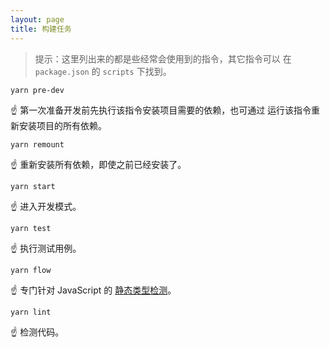 ```yaml
---
layout: page
title: 构建任务
---
```


> 提示：这里列出来的都是些经常会使用到的指令，其它指令可以
在 `package.json` 的 `scripts` 下找到。

```shell
yarn pre-dev
```
:point_up: 第一次准备开发前先执行该指令安装项目需要的依赖，也可通过
运行该指令重新安装项目的所有依赖。

```shell
yarn remount
```
:point_up: 重新安装所有依赖，即使之前已经安装了。

```shell
yarn start
```
:point_up: 进入开发模式。

```shell
yarn test
```
:point_up: 执行测试用例。

```shell
yarn flow
```
:point_up: 专门针对 JavaScript 的 [静态类型检测](https://flow.org/)。

```shell
yarn lint
```
:point_up: 检测代码。
